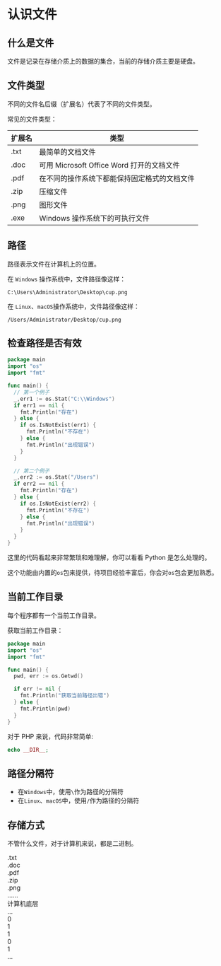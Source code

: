 # 认识文件

## 什么是文件

文件是记录在存储介质上的数据的集合，当前的存储介质主要是硬盘。

## 文件类型

不同的文件名后缀（扩展名）代表了不同的文件类型。

常见的文件类型：

| 扩展名 | 类型                                         |
| ------ | -------------------------------------------- |
| .txt   | 最简单的文档文件                             |
| .doc   | 可用 Microsoft Office Word 打开的文档文件    |
| .pdf   | 在不同的操作系统下都能保持固定格式的文档文件 |
| .zip   | 压缩文件                                     |
| .png   | 图形文件                                     |
| .exe   | Windows 操作系统下的可执行文件               |

## 路径

路径表示文件在计算机上的位置。

在 `Windows` 操作系统中，文件路径像这样：

```
C:\Users\Administrator\Desktop\cup.png
```

在 `Linux`、`macOS`操作系统中，文件路径像这样：

```
/Users/Administrator/Desktop/cup.png
```

## 检查路径是否有效

<div class="run"></div>

```go
package main
import "os"
import "fmt"

func main() {
  // 第一个例子
  _,err1 := os.Stat("C:\\Windows")
  if err1 == nil {
    fmt.Println("存在")
  } else {
    if os.IsNotExist(err1) {
      fmt.Println("不存在")
    } else {
      fmt.Println("出现错误")
    }
  }

  // 第二个例子
  _,err2 := os.Stat("/Users")
  if err2 == nil {
    fmt.Println("存在")
  } else {
    if os.IsNotExist(err2) {
      fmt.Println("不存在")
    } else {
      fmt.Println("出现错误")
    }
  }
}
```

这里的代码看起来非常繁琐和难理解，你可以看看 Python 是怎么处理的。

这个功能由内置的`os`包来提供，待项目经验丰富后，你会对`os`包会更加熟悉。

## 当前工作目录

每个程序都有一个当前工作目录。

获取当前工作目录：

<div class="run"></div>

```go
package main
import "os"
import "fmt"

func main() {
  pwd, err := os.Getwd()

  if err != nil {
    fmt.Println("获取当前路径出错")
  } else {
    fmt.Println(pwd)
  }
}
```

对于 PHP 来说，代码非常简单:

<div class="run"></div>

```php
echo __DIR__;
```

## 路径分隔符

- 在`Windows`中，使用`\`作为路径的分隔符
- 在`Linux`、`macOS`中，使用`/`作为路径的分隔符

## 存储方式

不管什么文件，对于计算机来说，都是二进制。

<div class="flex flex-col gap-0">
  <div class="flex flex-row gap-2 overflow-x-scroll w-full bg-gray-500/60 p-4 overflow-y-hidden justify-between">
      <div class="brick w-24 py-2 text-center text-base">.txt</div>
      <div class="brick w-24 py-2 text-center text-base">.doc</div>
      <div class="brick w-24 py-2 text-center text-base">.pdf</div>
      <div class="brick w-24 py-2 text-center text-base">.zip</div>
      <div class="brick w-24 py-2 text-center text-base">.png</div>
      <div class="brick w-24 py-2 text-center text-base">......</div>
  </div>

  <div class="bg-yellow flex flex-col items-center p-2 mt-0 gap-2">
    <div>计算机底层</div>
    <div class="flex justify-start gap-1">
      <div class="brick w-8 h-8">...</div>
      <div class="brick w-8 h-8">0</div>
      <div class="brick w-8 h-8">1</div>
      <div class="brick w-8 h-8">1</div>
      <div class="brick w-8 h-8">0</div>
      <div class="brick w-8 h-8">1</div>
      <div class="brick w-8 h-8">...</div>
    </div>
  </div>
</div>
